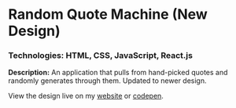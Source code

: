 # Random Quote Machine (New Design)
### Technologies: HTML, CSS, JavaScript, React.js

**Description:** An application that pulls from hand-picked quotes and randomly generates through them. Updated to newer design.

View the design live on my [website](tjonesdev.github.io/random-quote-machine_react_alt) or [codepen](https://codepen.io/justkeepprogramming/pen/ZEQaQqO).
